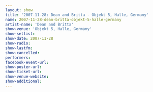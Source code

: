 ```yaml
---
layout: show
title: '2007-11-28: Dean and Britta - Objekt 5, Halle, Germany'
name: 2007-11-28-dean-britta-objekt-5-halle-germany
artist-name: 'Dean and Britta'
show-venue: 'Objekt 5, Halle, Germany'
show-setlist: 
show-date: 2007-11-28
show-radio: 
show-lastfm: 
show-cancelled: 
performers: 
facebook-event-url: 
show-poster-url: 
show-ticket-url: 
show-venue-website: 
show-additional: 
---
```


